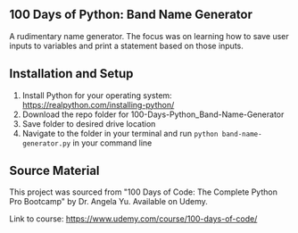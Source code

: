 ## 100 Days of Python: Band Name Generator
A rudimentary name generator. The focus was on learning how to save user inputs to variables and print a statement based on those inputs.

## Installation and Setup
1. Install Python for your operating system: https://realpython.com/installing-python/
2. Download the repo folder for 100-Days-Python_Band-Name-Generator
3. Save folder to desired drive location
4. Navigate to the folder in your terminal and run `python band-name-generator.py` in your command line

## Source Material
This project was sourced from "100 Days of Code: The Complete Python Pro Bootcamp" by Dr. Angela Yu. Available on Udemy. 

Link to course: https://www.udemy.com/course/100-days-of-code/